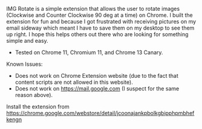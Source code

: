 IMG Rotate is a simple extension that allows the user to rotate images (Clockwise and Counter Clockwise 90 deg at a time) on Chrome. I built the extension for fun and because I got frustrated with receiving pictures on my email sideway which meant I have to save them on my desktop to see them up right. I hope this helps others out there who are looking for something simple and easy.

- Tested on Chrome 11, Chromium 11, and Chrome 13 Canary.

Known Issues:
- Does not work on Chrome Extension website (due to the fact that content scripts are not allowed in this website).
- Does not work on https://mail.google.com (I suspect for the same reason above).

Install the extension from https://chrome.google.com/webstore/detail/jcoonajankpbolkgbipphpmbhefkengn